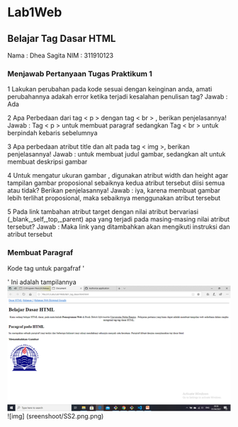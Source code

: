 # Lab1Web
## Belajar Tag Dasar HTML
Nama : Dhea Sagita
NIM  : 311910123
### Menjawab Pertanyaan Tugas Praktikum 1 
1 Lakukan perubahan pada kode sesuai dengan keinginan anda, amati perubahannya adakah error ketika terjadi kesalahan penulisan tag? 
Jawab : Ada

2 Apa Perbedaan dari tag < p > dengan tag < br > , berikan penjelasannya!
Jawab : Tag < p > untuk membuat paragraf sedangkan Tag < br > untuk berpindah kebaris sebelumnya

3 Apa perbedaan atribut title dan alt pada tag < img >, berikan penjelasannya!
Jawab : untuk membuat judul gambar, sedangkan alt untuk membuat deskripsi gambar

4 Untuk mengatur ukuran gambar , digunakan atribut width dan height agar tampilan gambar proposional sebaiknya kedua atribut tersebut diisi semua atau tidak? Berikan penjelasannya!
Jawab : iya, karena membuat gambar lebih terlihat proposional, maka sebaiknya menggunakan atribut tersebut

5 Pada link tambahan atribut target dengan nilai atribut bervariasi (_blank,_self,_top,_parent) apa yang terjadi pada masing-masing nilai atribut tersebut?
Jawab : Maka link yang ditambahkan akan mengikuti instruksi dan atribut tersebut

### Membuat Paragraf
Kode tag untuk pargafraf '<p>'
Ini adalah tampilannya 
![Gambar 1](screenshoot/SS1.png.png)
![img] (sreenshoot/SS2.png.png)


